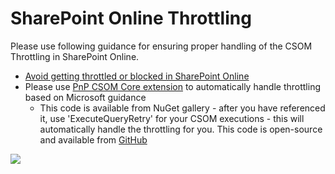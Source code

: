 # SharePoint Online Throttling #

Please use following guidance for ensuring proper handling of the CSOM Throttling in SharePoint Online.

* [Avoid getting throttled or blocked in SharePoint Online](https://docs.microsoft.com/en-us/sharepoint/dev/general-development/how-to-avoid-getting-throttled-or-blocked-in-sharepoint-online)
* Please use [PnP CSOM Core extension](https://www.nuget.org/packages/SharePointPnPCoreOnline/) to automatically handle throttling based on Microsoft guidance
  * This code is available from NuGet gallery - after you have referenced it, use 'ExecuteQueryRetry' for your CSOM executions - this will automatically handle the throttling for you. This code is open-source and available from [GitHub](https://github.com/pnp/PnP-Sites-Core/blob/master/Core/OfficeDevPnP.Core/Extensions/ClientContextExtensions.cs#L88)

<img src="https://telemetry.sharepointpnp.com/pnp/samples/Core.Throttling" />